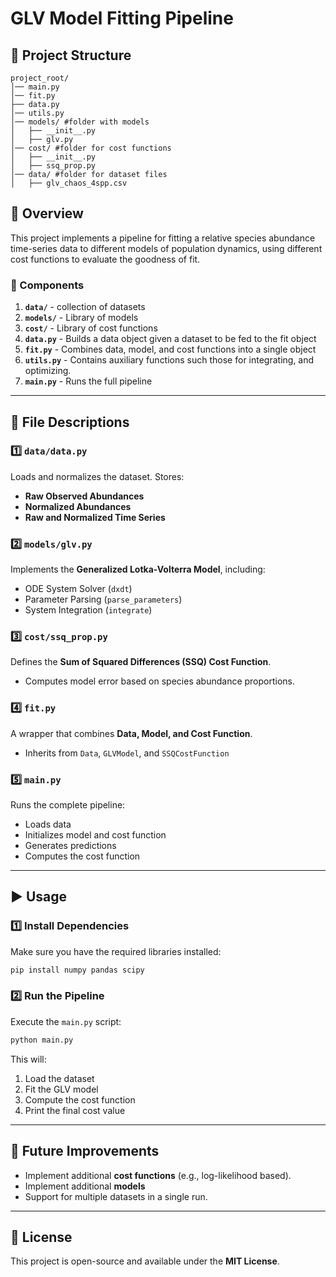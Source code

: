 # GLV Model Fitting Pipeline

## 📌 Project Structure
```
project_root/
│── main.py
│── fit.py
├── data.py
│── utils.py
│── models/ #folder with models
│   ├── __init__.py
│   ├── glv.py
│── cost/ #folder for cost functions
│   ├── __init__.py
│   ├── ssq_prop.py
│── data/ #folder for dataset files
│   ├── glv_chaos_4spp.csv

```

## 🚀 Overview
This project implements a pipeline for fitting a relative species abundance time-series data to different models of population dynamics, using different cost functions to evaluate the goodness of fit. 

### **🔹 Components**
1. **`data/`** - collection of datasets
2. **`models/`** - Library of models 
3. **`cost/`** - Library of cost functions
4. **`data.py`** - Builds a data object given a dataset to be fed to the fit object
5. **`fit.py`** - Combines data, model, and cost functions into a single object
6. **`utils.py`** - Contains auxiliary functions such those for integrating, and optimizing. 
7. **`main.py`** - Runs the full pipeline

---

## 📂 File Descriptions

### **1️⃣ `data/data.py`**
Loads and normalizes the dataset. Stores:
- **Raw Observed Abundances**
- **Normalized Abundances**
- **Raw and Normalized Time Series**

### **2️⃣ `models/glv.py`**
Implements the **Generalized Lotka-Volterra Model**, including:
- ODE System Solver (`dxdt`)
- Parameter Parsing (`parse_parameters`)
- System Integration (`integrate`)

### **3️⃣ `cost/ssq_prop.py`**
Defines the **Sum of Squared Differences (SSQ) Cost Function**.
- Computes model error based on species abundance proportions.

### **4️⃣ `fit.py`**
A wrapper that combines **Data, Model, and Cost Function**.
- Inherits from `Data`, `GLVModel`, and `SSQCostFunction`

### **5️⃣ `main.py`**
Runs the complete pipeline:
- Loads data
- Initializes model and cost function
- Generates predictions
- Computes the cost function

---

## ▶️ Usage
### **1️⃣ Install Dependencies**
Make sure you have the required libraries installed:
```bash
pip install numpy pandas scipy
```

### **2️⃣ Run the Pipeline**
Execute the `main.py` script:
```bash
python main.py
```
This will:
1. Load the dataset
2. Fit the GLV model
3. Compute the cost function
4. Print the final cost value

---

## 📌 Future Improvements
- Implement additional **cost functions** (e.g., log-likelihood based).
- Implement additional **models**
- Support for multiple datasets in a single run.

---

## 📄 License
This project is open-source and available under the **MIT License**.



